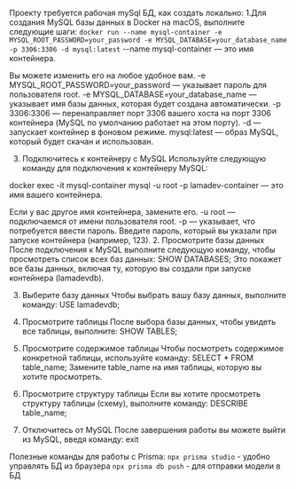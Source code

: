 Проекту требуется рабочая mySql БД, как создать локально:
1.Для создания MySQL базы данных в Docker на macOS, выполните следующие шаги:
`docker run --name mysql-container -e MYSQL_ROOT_PASSWORD=your_password -e MYSQL_DATABASE=your_database_name -p 3306:3306 -d mysql:latest`
--name mysql-container — это имя контейнера. 

Вы можете изменить его на любое удобное вам.
-e MYSQL_ROOT_PASSWORD=your_password — указывает пароль для пользователя root.
-e MYSQL_DATABASE=your_database_name — указывает имя базы данных, которая будет создана автоматически.
-p 3306:3306 — перенаправляет порт 3306 вашего хоста на порт 3306 контейнера (MySQL по умолчанию работает на этом порту).
-d — запускает контейнер в фоновом режиме.
mysql:latest — образ MySQL, который будет скачан и использован.

3. Подключитесь к контейнеру с MySQL
   Используйте следующую команду для подключения к контейнеру MySQL:

docker exec -it mysql-container mysql -u root -p
lamadev-container — это имя вашего контейнера. 

Если у вас другое имя контейнера, замените его.
-u root — подключаемся от имени пользователя root.
-p — указывает, что потребуется ввести пароль. Введите пароль, который вы указали при запуске контейнера (например, 123).
2. Просмотрите базы данных
   После подключения к MySQL выполните следующую команду, чтобы просмотреть список всех баз данных:
SHOW DATABASES;
Это покажет все базы данных, включая ту, которую вы создали при запуске контейнера (lamadevdb).

3. Выберите базу данных
   Чтобы выбрать вашу базу данных, выполните команду:
USE lamadevdb;
4. Просмотрите таблицы
   После выбора базы данных, чтобы увидеть все таблицы, выполните:
SHOW TABLES;
5. Просмотрите содержимое таблицы
   Чтобы посмотреть содержимое конкретной таблицы, используйте команду:
SELECT * FROM table_name;
Замените table_name на имя таблицы, которую вы хотите просмотреть.

6. Просмотрите структуру таблицы
   Если вы хотите просмотреть структуру таблицы (схему), выполните команду:
DESCRIBE table_name;
7. Отключитесь от MySQL
   После завершения работы вы можете выйти из MySQL, введя команду:
exit

Полезные команды для работы с Prisma:
`npx prisma studio` - удобно управлять БД из браузера
`npx prisma db push` - для отправки модели в БД